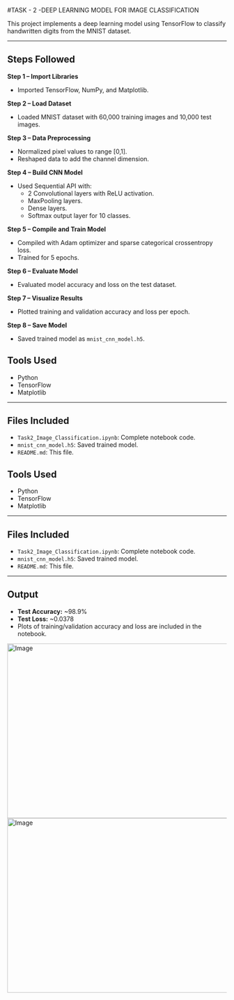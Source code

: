 #TASK - 2 -DEEP LEARNING MODEL FOR IMAGE CLASSIFICATION

This project implements a deep learning model using TensorFlow to classify handwritten digits from the MNIST dataset.

---

## Steps Followed

**Step 1 – Import Libraries**
- Imported TensorFlow, NumPy, and Matplotlib.

**Step 2 – Load Dataset**
- Loaded MNIST dataset with 60,000 training images and 10,000 test images.

**Step 3 – Data Preprocessing**
- Normalized pixel values to range [0,1].
- Reshaped data to add the channel dimension.

**Step 4 – Build CNN Model**
- Used Sequential API with:
  - 2 Convolutional layers with ReLU activation.
  - MaxPooling layers.
  - Dense layers.
  - Softmax output layer for 10 classes.

**Step 5 – Compile and Train Model**
- Compiled with Adam optimizer and sparse categorical crossentropy loss.
- Trained for 5 epochs.

**Step 6 – Evaluate Model**
- Evaluated model accuracy and loss on the test dataset.

**Step 7 – Visualize Results**
- Plotted training and validation accuracy and loss per epoch.

**Step 8 – Save Model**
- Saved trained model as `mnist_cnn_model.h5`.

## Tools Used

- Python
- TensorFlow
- Matplotlib

---

## Files Included

- `Task2_Image_Classification.ipynb`: Complete notebook code.
- `mnist_cnn_model.h5`: Saved trained model.
- `README.md`: This file.

## Tools Used

- Python
- TensorFlow
- Matplotlib

---

## Files Included

- `Task2_Image_Classification.ipynb`: Complete notebook code.
- `mnist_cnn_model.h5`: Saved trained model.
- `README.md`: This file.

---

## Output

- **Test Accuracy:** ~98.9%
- **Test Loss:** ~0.0378
- Plots of training/validation accuracy and loss are included in the notebook.
<img width="600" height="400" alt="Image" src="https://github.com/user-attachments/assets/9b1d0320-5105-49f9-a456-7fa27db9e52d" />

<img width="600" height="400" alt="Image" src="https://github.com/user-attachments/assets/2d175e09-df69-4c1f-b202-b082b16452b6" />



